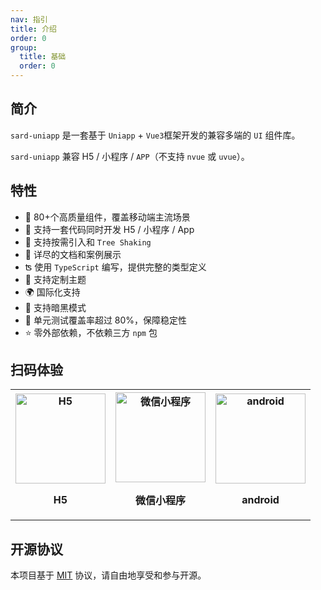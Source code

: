 ```yaml
---
nav: 指引
title: 介绍
order: 0
group:
  title: 基础
  order: 0
---
```


## 简介

`sard-uniapp` 是一套基于 `Uniapp` + `Vue3`框架开发的兼容多端的 `UI` 组件库。

`sard-uniapp` 兼容 H5 / 小程序 / `APP`（不支持 `nvue` 或 `uvue`）。

## 特性

- 🧩 80+个高质量组件，覆盖移动端主流场景
- 💪 支持一套代码同时开发 H5 / 小程序 / App
- 🌿 支持按需引入和 `Tree Shaking`
- 📖 详尽的文档和案例展示
- ʦ 使用 `TypeScript` 编写，提供完整的类型定义
- 🌈 支持定制主题
- 🌍 国际化支持
- 🌙 支持暗黑模式
- 🧪 单元测试覆盖率超过 80%，保障稳定性
- ⭐️ 零外部依赖，不依赖三方 `npm` 包

## 扫码体验

<table align="center" width="100%">
  <th>
    <div align="center">
      <img
        src="https://fastly.jsdelivr.net/npm/@sard/assets@latest/h5.png"
        alt="H5"
        width="144"
        height="144"
      />
    </div>
    <p align="center">H5</p>
  </th>
  <th>
    <div align="center">
      <img
        src="https://fastly.jsdelivr.net/npm/@sard/assets@latest/mp-weixin.jpg"
        alt="微信小程序"
        width="144"
        height="144"
      />
    </div>
    <p align="center">微信小程序</p>
  </th>
  <th>
    <div align="center">
      <img
        src="https://fastly.jsdelivr.net/npm/@sard/assets@latest/android.png"
        alt="android"
        width="144"
        height="144"
      />
    </div>
    <p align="center">android</p>
  </th>
</table>

## 开源协议

本项目基于 <a href="https://zh.wikipedia.org/wiki/MIT%E8%A8%B1%E5%8F%AF%E8%AD%89" target="_blank">MIT</a> 协议，请自由地享受和参与开源。
